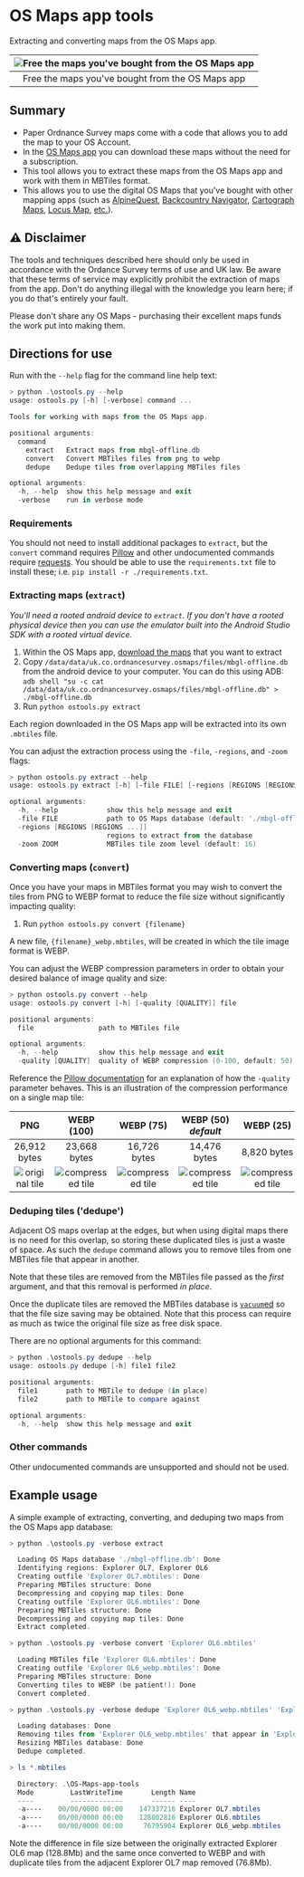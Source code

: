 # OS Maps app tools
Extracting and converting maps from the OS Maps app.

| ![Free the maps you've bought from the OS Maps app](./resources/screenshot.jpg) |
| :---: |
| Free the maps you've bought from the OS Maps app |

## Summary
* Paper Ordnance Survey maps come with a code that allows you to add the map to your OS Account.
* In the [OS Maps app](https://shop.ordnancesurvey.co.uk/apps/os-maps-subscriptions/#app) you can download these maps without the need for a subscription.
* This tool allows you to extract these maps from the OS Maps app and work with them in MBTiles format.
* This allows you to use the digital OS Maps that you've bought with other mapping apps (such as [AlpineQuest](https://alpinequest.net/en/help/v2/maps/file-based-select), [Backcountry Navigator](https://www.backcountrynavigator.com/backcountry-navigator-pro), [Cartograph Maps](https://www.cartograph.eu/v3/), [Locus Map](https://www.locusmap.app/), [etc.](https://www.cumbriasoaringclub.co.uk/kb/osm.php#apps)).

## :warning: Disclaimer
The tools and techniques described here should only be used in accordance with the Ordance Survey terms of use and UK law. Be aware that these terms of service may explicitly prohibit the extraction of maps from the app. Don't do anything illegal with the knowledge you learn here; if you do that's entirely your fault.

Please don't share any OS Maps - purchasing their excellent maps funds the work put into making them.

## Directions for use
Run with the `--help` flag for the command line help text:

```powershell
> python .\ostools.py --help
usage: ostools.py [-h] [-verbose] command ...

Tools for working with maps from the OS Maps app.

positional arguments:
  command
    extract   Extract maps from mbgl-offline.db
    convert   Convert MBTiles files from png to webp
    dedupe    Dedupe tiles from overlapping MBTiles files

optional arguments:
  -h, --help  show this help message and exit
  -verbose    run in verbose mode
```

### Requirements
You should not need to install additional packages to `extract`, but the `convert` command requires [Pillow](https://pillow.readthedocs.io/en/stable/installation.html) and other undocumented commands require [requests](https://requests.readthedocs.io/en/latest/user/install/#install). You should be able to use the `requirements.txt` file to install these; i.e. `pip install -r ./requirements.txt`.

### Extracting maps (`extract`)
_You'll need a rooted android device to `extract`. If you don't have a rooted physical device then you can use the emulator built into the Android Studio SDK with a rooted virtual device._

1. Within the OS Maps app, [download the maps](https://osmaps.com/os-maps-help?categoryId=631349&article=637593#article-id-637593) that you want to extract
1. Copy `/data/data/uk.co.ordnancesurvey.osmaps/files/mbgl-offline.db` from the android device to your computer. You can do this using ADB: `adb shell "su -c cat /data/data/uk.co.ordnancesurvey.osmaps/files/mbgl-offline.db" > ./mbgl-offline.db`
1. Run `python ostools.py extract`

Each region downloaded in the OS Maps app will be extracted into its own `.mbtiles` file.

You can adjust the extraction process using the `-file`, `-regions`, and `-zoom` flags:

```powershell
> python ostools.py extract --help
usage: ostools.py extract [-h] [-file FILE] [-regions [REGIONS [REGIONS ...]]] [-zoom ZOOM]

optional arguments:
  -h, --help            show this help message and exit
  -file FILE            path to OS Maps database (default: './mbgl-offline.db')
  -regions [REGIONS [REGIONS ...]]
                        regions to extract from the database
  -zoom ZOOM            MBTiles tile zoom level (default: 16)
```

### Converting maps (`convert`)
Once you have your maps in MBTiles format you may wish to convert the tiles from PNG to WEBP format to reduce the file size without significantly impacting quality:

1. Run `python ostools.py convert {filename}`

A new file, `{filename}_webp.mbtiles`, will be created in which the tile image format is WEBP.

You can adjust the WEBP compression parameters in order to obtain your desired balance of image quality and size:

```powershell
> python ostools.py convert --help
usage: ostools.py convert [-h] [-quality [QUALITY]] file

positional arguments:
  file                path to MBTiles file

optional arguments:
  -h, --help          show this help message and exit
  -quality [QUALITY]  quality of WEBP compression (0-100, default: 50)
```

Reference the [Pillow documentation](https://pillow.readthedocs.io/en/stable/handbook/image-file-formats.html#webp) for an explanation of how the `-quality` parameter behaves. This is an illustration of the compression performance on a single map tile:

| PNG | WEBP (100) | WEBP (75) | WEBP (50) _default_ | WEBP (25) | WEBP (0) |
| :---: | :---: | :---: | :---: | :---: | :---: |
| 26,912 bytes | 23,668 bytes | 16,726 bytes | 14,476 bytes | 8,820 bytes | 2,362 bytes |
| ![original tile](./resources/original.png) | ![compressed tile](./resources/100.webp) | ![compressed tile](./resources/75.webp) | ![compressed tile](./resources/50.webp) | ![compressed tile](./resources/25.webp) | ![compressed tile](./resources/0.webp) |

### Deduping tiles ('dedupe')
Adjacent OS maps overlap at the edges, but when using digital maps there is no need for this overlap, so storing these duplicated tiles is just a waste of space. As such the `dedupe` command allows you to remove tiles from one MBTiles file that appear in another.

Note that these tiles are removed from the MBTiles file passed as the _first_ argument, and that this removal is performed _in place_.

Once the duplicate tiles are removed the MBTiles database is [`vacuum`ed](https://www.sqlite.org/lang_vacuum.html) so that the file size saving may be obtained. Note that this process can require as much as twice the original file size as free disk space.

There are no optional arguments for this command:

```powershell
> python .\ostools.py dedupe --help
usage: ostools.py dedupe [-h] file1 file2

positional arguments:
  file1       path to MBTile to dedupe (in place)
  file2       path to MBTile to compare against

optional arguments:
  -h, --help  show this help message and exit
```

### Other commands
Other undocumented commands are unsupported and should not be used.

## Example usage
A simple example of extracting, converting, and deduping two maps from the OS Maps app database:

```powershell
> python .\ostools.py -verbose extract

  Loading OS Maps database './mbgl-offline.db': Done
  Identifying regions: Explorer OL7, Explorer OL6
  Creating outfile 'Explorer OL7.mbtiles': Done
  Preparing MBTiles structure: Done
  Decompressing and copying map tiles: Done
  Creating outfile 'Explorer OL6.mbtiles': Done
  Preparing MBTiles structure: Done
  Decompressing and copying map tiles: Done
  Extract completed.

> python .\ostools.py -verbose convert 'Explorer OL6.mbtiles'

  Loading MBTiles file 'Explorer OL6.mbtiles': Done
  Creating outfile 'Explorer OL6_webp.mbtiles': Done
  Preparing MBTiles structure: Done
  Converting tiles to WEBP (be patient!): Done
  Convert completed.

> python .\ostools.py -verbose dedupe 'Explorer OL6_webp.mbtiles' 'Explorer OL7.mbtiles'

  Loading databases: Done
  Removing tiles from 'Explorer OL6_webp.mbtiles' that appear in 'Explorer OL7.mbtiles': 696 duplicates
  Resizing MBTiles database: Done
  Dedupe completed.

> ls *.mbtiles

  Directory: .\OS-Maps-app-tools
  Mode         LastWriteTime       Length Name
  ----         -------------       ------ ----
  -a----    00/00/0000 00:00    147337216 Explorer OL7.mbtiles
  -a----    00/00/0000 00:00    128802816 Explorer OL6.mbtiles
  -a----    00/00/0000 00:00     76795904 Explorer OL6_webp.mbtiles
```

Note the difference in file size between the originally extracted Explorer OL6 map (128.8Mb) and the same once converted to WEBP and with duplicate tiles from the adjacent Explorer OL7 map removed (76.8Mb).